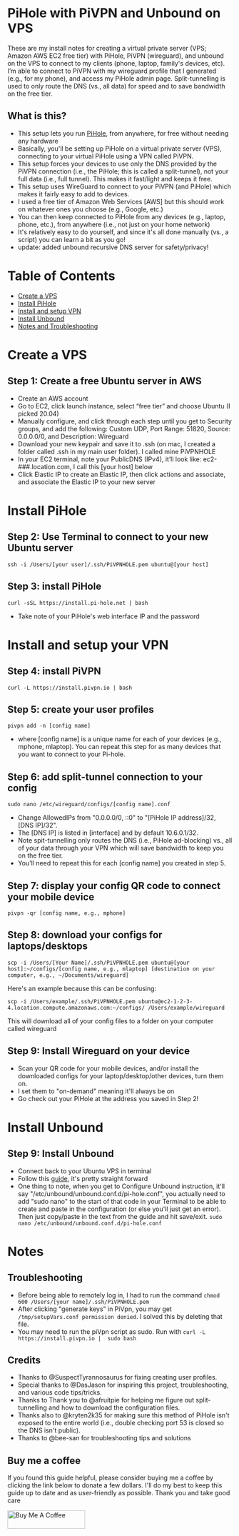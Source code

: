 # PiHole with PiVPN and Unbound on VPS 
 These are my install notes for creating a virtual private server (VPS; Amazon AWS EC2 free tier) with PiHole, PiVPN (wireguard), and unbound on the VPS to connect to my clients (phone, laptop, family's devices, etc). I’m able to connect to PiVPN with my wireguard profile that I generated (e.g., for my phone), and access my PiHole admin page. Split-tunnelling is used to only route the DNS (vs., all data) for speed and to save bandwidth on the free tier.

## What is this?
* This setup lets you run [PiHole](https://github.com/pi-hole/pi-hole), from anywhere, for free without needing any hardware
* Basically, you'll be setting up PiHole on a virtual private server (VPS), connecting to your virtual PiHole using a VPN called PiVPN.
* This setup forces your devices to use only the DNS provided by the PiVPN connection (i.e., the PiHole; this is called a split-tunnel), not your full data (i.e., full tunnel). This makes it fast/light and keeps it free.
* This setup uses WireGuard to connect to your PiVPN (and PiHole) which makes it fairly easy to add to devices.
* I used a free tier of Amazon Web Services [AWS] but this should work on whatever ones you choose (e.g., Google, etc.)
* You can then keep connected to PiHole from any devices (e.g., laptop, phone, etc.), from anywhere (i.e., not just on your home network)
* It's relatively easy to do yourself, and since it's all done manually (vs., a script) you can learn a bit as you go!
* update: added unbound recursive DNS server for safety/privacy!

# Table of Contents
* [Create a VPS](#create-a-VPS)
* [Install PiHole](#Install-PiHole)
* [Install and setup VPN](#Install-and-setup-your-VPN)
* [Install Unbound](#Install-Unbound)
* [Notes and Troubleshooting](#Notes)

# Create a VPS
## Step 1: Create a free Ubuntu server in AWS


* Create an AWS account
* Go to EC2, click launch instance, select “free tier” and choose Ubuntu (I picked 20.04)
* Manually configure, and click through each step until you get to Security groups, and add the following: Custom UDP, Port Range: 51820, Source: 0.0.0.0/0, and Description: Wireguard
* Download your new keypair and save it to .ssh (on mac, I created a folder called .ssh in my main user folder). I called mine PiVPNHOLE
* In your EC2 terminal, note your PublicDNS (IPv4), it’ll look like: ec2-###.location.com, I call this [your host] below
* Click Elastic IP to create an Elastic IP, then click actions and associate, and associate the Elastic IP to your new server

# Install PiHole
## Step 2: Use Terminal to connect to your new Ubuntu server

```ssh -i /Users/[your user]/.ssh/PiVPNHOLE.pem ubuntu@[your host]``` 

## Step 3: install PiHole

```curl -sSL https://install.pi-hole.net | bash```
* Take note of your PiHole's web interface IP and the password

# Install and setup your VPN
## Step 4: install PiVPN
```curl -L https://install.pivpn.io | bash```

## Step 5: create your user profiles

```pivpn add -n [config name]```
*  where [config name] is a unique name for each of your devices (e.g., mphone, mlaptop). You can repeat this step for as many devices that you want to connect to your Pi-hole.

## Step 6: add split-tunnel connection to your config
```sudo nano /etc/wireguard/configs/[config name].conf```
* Change AllowedIPs from "0.0.0.0/0, ::0" to "[PiHole IP address]/32, [DNS IP]/32". 
* The [DNS IP] is listed in [interface] and by default 10.6.0.1/32.
* Note spit-tunnelling only routes the DNS (i.e., PiHole ad-blocking) vs., all of your data through your VPN which will save bandwidth to keep you on the free tier.
* You'll need to repeat this for each [config name] you created in step 5.

## Step 7: display your config QR code to connect your mobile device
```pivpn -qr [config name, e.g., mphone]```

## Step 8: download your configs for laptops/desktops

```scp -i /Users/[Your Name]/.ssh/PiVPNHOLE.pem ubuntu@[your host]:~/configs/[config name, e.g., mlaptop] [destination on your computer, e.g., ~/Documents/wireguard]```

Here's an example because this can be confusing:

```scp -i /Users/example/.ssh/PiVPNHOLE.pem ubuntu@ec2-1-2-3-4.location.compute.amazonaws.com:~/configs/ /Users/example/wireguard```

This will download all of your config files to a folder on your computer called wireguard

## Step 9: Install Wireguard on your device

* Scan your QR code for your mobile devices, and/or install the downloaded configs for your laptop/desktop/other devices, turn them on.
* I set them to "on-demand" meaning it'll always be on
* Go check out your PiHole at the address you saved in Step 2!

# Install Unbound
## Step 9: Install Unbound

* Connect back to your Ubuntu VPS in terminal
* Follow this [guide](https://docs.pi-hole.net/guides/unbound/), it's pretty straight forward
* One thing to note, when you get to Configure Unbound instruction, it'll say "/etc/unbound/unbound.conf.d/pi-hole.conf", you actually need to add "sudo nano" to the start of that code in your Terminal to be able to create and paste in the configuration (or else you'll just get an error). Then just copy/paste in the text from the guide and hit save/exit.
```sudo nano /etc/unbound/unbound.conf.d/pi-hole.conf```

# Notes
## Troubleshooting
* Before being able to remotely log in, I had to run the command ```chmod 600 /Users/[your name]/.ssh/PiVPNHOLE.pem```
* After clicking "generate keys" in PiVpn, you may get `/tmp/setupVars.conf permission denied`. I solved this by deleting that file.
* You may need to run the piVpn script as sudo. Run with `curl -L https://install.pivpn.io |  sudo bash`

## Credits
* Thanks to @SuspectTyrannosaurus for fixing creating user profiles.
* Special thanks to @DasJason for inspiring this project, troubleshooting, and various code tips/tricks.
* Thanks to Thank you to @afruitpie for helping me figure out split-tunnelling and how to download the configuration files. 
* Thanks also to @kryten2k35 for making sure this method of PiHole isn't exposed to the entire world (i.e., double checking port 53 is closed so the DNS isn't public).
* Thanks to @bee-san for troubleshooting tips and solutions

<h2>Buy me a coffee</h2>

If you found this guide helpful, please consider buying me a coffee by clicking the link below to donate a few dollars. I'll do my best to keep this guide up to date and as user-friendly as possible. Thank you and take good care

<a href="https://www.buymeacoffee.com/cammarata.m" target="_blank"><img src="https://cdn.buymeacoffee.com/buttons/default-orange.png" alt="Buy Me A Coffee" height="41" width="174"></a>
